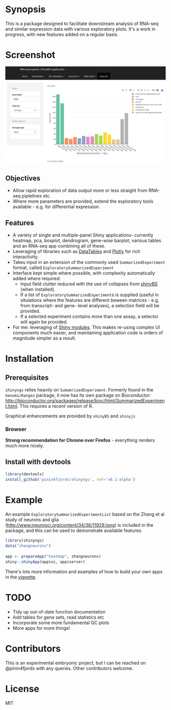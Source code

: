 <!-- README.md is generated from README.Rmd. Please edit that file -->
Synopsis
========

This is a package designed to facilitate downstream analysis of RNA-seq and similar expression data with various exploratory plots. It's a work in progress, with new features added on a regular basis.

Screenshot
==========

![Example: the gene page](screenshots/gene_page.png)

Objectives
----------

-   Allow rapid exploration of data output more or less straight from RNA-seq piplelines etc.
-   Where more parameters are provided, extend the exploratory tools available - e.g. for differential expression.

Features
--------

-   A variety of single and multiple-panel Shiny applications- currently heatmap, pca, boxplot, dendrogram, gene-wise barplot, various tables and an RNA-seq app combining all of these.
-   Leveraging of libraries such as [DataTables](https://rstudio.github.io/DT/) and [Plotly](https://plot.ly/) for rich interactivity.
-   Takes input in an extension of the commonly used `SummarizedExperiment` format, called `ExploratorySummarizedExperiment`
-   Interface kept simple where possible, with complexity automatically added where required:
    -   Input field clutter reduced with the use of collapses from [shinyBS](https://ebailey78.github.io/shinyBS/index.html) (when installed).
    -   If a list of `ExploratorySummarizedExperiment`s is supplied (useful in situiations where the features are different beween matrices - e.g. from transcript- and gene- level analyses), a selection field will be provided.
    -   If a selected experiment contains more than one assay, a selector will again be provided.
-   For me: leveraging of [Shiny modules](http://shiny.rstudio.com/articles/modules.html). This makes re-using complex UI components much easier, and maintaining application code is orders of magnitude simpler as a result.

Installation
============

Prerequisites
-------------

`shinyngs` relies heavily on `SumamrizedExperiment`. Formerly found in the `GenomicRanges` package, it now has its own package on Bioconductor: <http://bioconductor.org/packages/release/bioc/html/SummarizedExperiment.html>. This requires a recent version of R.

Graphical enhancements are provided by `shinyBS` and `shinyjs`

### Browser

**Strong recommendation for Chrome over Firefox** - everything renders much more nicely.

Install with devtools
---------------------

``` r
library(devtools)
install_github('pinin4fjords/shinyngs', ref='v0.1-alpha')
```

Example
=======

An example `ExploratorySummarizedExperimentList` based on the Zhang et al study of neurons and glia (<http://www.jneurosci.org/content/34/36/11929.long>) is included in the package, and this can be used to demonstrate available features.

``` r
library(shinyngs)
data("zhangneurons")

app <- prepareApp("heatmap", zhangneurons)
shiny::shinyApp(app$ui, app$server)
```

There's lots more information and examples of how to build your own apps in the [vignette](http://htmlpreview.github.io/?https://github.com/pinin4fjords/shinyngs/blob/master/inst/doc/shinyngs.html).

TODO
====

-   Tidy up out-of-date function documentation
-   Add tables for gene sets, read statistics etc
-   Incorporate some more fundamental QC plots
-   More apps for more things!

Contributors
============

This is an experimental embryonic project, but I can be reached on @pinin4fjords with any queries. Other contributors welcome.

License
=======

MIT

